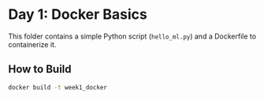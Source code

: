 # Day 1: Docker Basics

This folder contains a simple Python script (`hello_ml.py`) and a Dockerfile to containerize it.

## How to Build
```bash
docker build -t week1_docker
